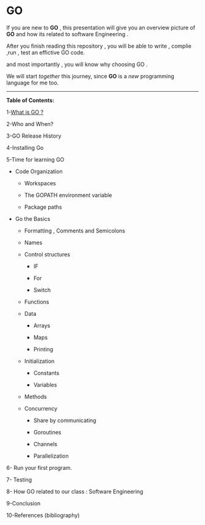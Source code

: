 # GO

If you are new to **GO** , this presentation will give you an overview picture of **GO** and how its related to software Engineering .

After you finish reading this repository , you will be able to write , complie ,run , test an effictive GO code.

and most importantly , you will know why choosing GO .

We will start *together* this journey, since **GO** is a *new* programming language for me too.


-----------------------------------------------------------------------------------------------------


**Table of Contents:**



1-[What is GO ?](https://github.com/Afnan-Aldhahri/GO/blob/master/What%20is%20GO%20%3F%20.md)  

2-Who and When?

3-GO Release History 

4-Installing Go 

5-Time for learning GO

 * Code Organization
 
     * Workspaces
     
     * The GOPATH environment variable
     
     * Package paths

* Go the Basics 
 
     * Formatting , Comments and Semicolons

     * Names

     * Control structures
    
         * IF
         
         * For
         
         * Switch
         
     * Functions
 
     * Data
     
         * Arrays
         
         * Maps
         
         * Printing
         
         
     * Initialization
     
         * Constants
         
         * Variables
         
     * Methods
     
     * Concurrency
         * Share by communicating
         
         * Goroutines
         
         * Channels
         
         * Parallelization


6- Run your first program.

7- Testing

8- How GO related to our class : Software Engineering

9-Conclusion

10-References (bibliography)
